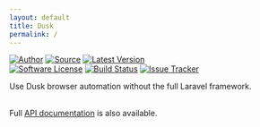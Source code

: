 ```yaml
---
layout: default
title: Dusk
permalink: /
---
```


[![Author](https://img.shields.io/badge/author-@duncan3dc-blue.svg?style=flat)](https://twitter.com/duncan3dc)
[![Source](https://img.shields.io/badge/source-duncan3dc/dusk-blue.svg?style=flat)](https://github.com/duncan3dc/dusk)
[![Latest Version](https://img.shields.io/packagist/v/duncan3dc/dusk.svg?style=flat)](https://packagist.org/packages/duncan3dc/dusk)
<br>
[![Software License](https://img.shields.io/badge/license-Apache--2.0-brightgreen.svg?style=flat)](https://github.com/duncan3dc/dusk/blob/master/LICENSE)
[![Build Status](https://img.shields.io/travis/duncan3dc/dusk.svg?style=flat)](https://travis-ci.org/duncan3dc/dusk)
[![Issue Tracker](https://img.shields.io/github/issues/duncan3dc/dusk.svg?style=flat)](https://github.com/duncan3dc/dusk/issues)

Use Dusk browser automation without the full Laravel framework.  
<br>

<p class="message-api">Full <a href='{{ site.baseurl }}/api/namespaces/duncan3dc.Laravel.html'>API documentation</a> is also available.</p>
